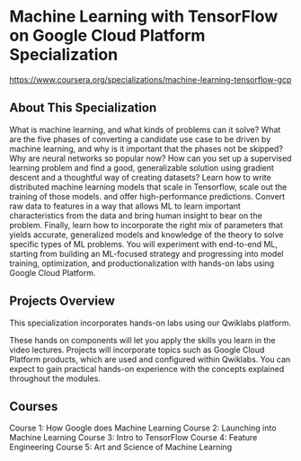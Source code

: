 # Machine Learning with TensorFlow on Google Cloud Platform Specialization
https://www.coursera.org/specializations/machine-learning-tensorflow-gcp
## About This Specialization
What is machine learning, and what kinds of problems can it solve? What are the five phases of converting a candidate use case to be driven by machine learning, and why is it important that the phases not be skipped? Why are neural networks so popular now? How can you set up a supervised learning problem and find a good, generalizable solution using gradient descent and a thoughtful way of creating datasets? Learn how to write distributed machine learning models that scale in Tensorflow, scale out the training of those models. and offer high-performance predictions. Convert raw data to features in a way that allows ML to learn important characteristics from the data and bring human insight to bear on the problem. Finally, learn how to incorporate the right mix of parameters that yields accurate, generalized models and knowledge of the theory to solve specific types of ML problems. You will experiment with end-to-end ML, starting from building an ML-focused strategy and progressing into model training, optimization, and productionalization with hands-on labs using Google Cloud Platform.
## Projects Overview
This specialization incorporates hands-on labs using our Qwiklabs platform.

These hands on components will let you apply the skills you learn in the video lectures. Projects will incorporate topics such as Google Cloud Platform products, which are used and configured within Qwiklabs. You can expect to gain practical hands-on experience with the concepts explained throughout the modules.
## Courses
Course 1: How Google does Machine Learning
Course 2: Launching into Machine Learning
Course 3: Intro to TensorFlow
Course 4: Feature Engineering
Course 5: Art and Science of Machine Learning

